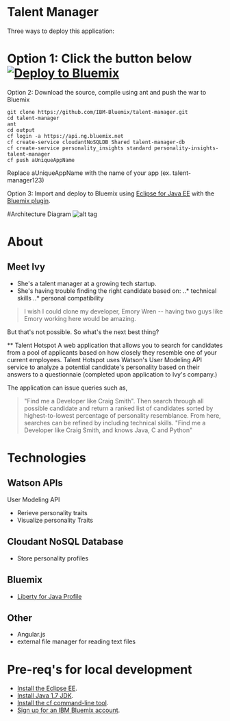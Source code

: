 # Talent Manager

Three ways to deploy this application:

Option 1: Click the button below
[![Deploy to Bluemix](https://bluemix.net/deploy/button.png)](https://bluemix.net/deploy)
================================================================================

Option 2: Download the source, compile using ant and push the war to Bluemix
```
git clone https://github.com/IBM-Bluemix/talent-manager.git
cd talent-manager
ant
cd output
cf login -a https://api.ng.bluemix.net
cf create-service cloudantNoSQLDB Shared talent-manager-db
cf create-service personality_insights standard personality-insights-talent-manager
cf push aUniqueAppName
```

Replace aUniqueAppName with the name of your app (ex. talent-manager123)

Option 3: Import and deploy to Bluemix using [Eclipse for Java EE](http://www.eclipse.org/downloads/packages/eclipse-ide-java-ee-developers/keplersr1) with the [Bluemix plugin](https://marketplace.eclipse.org/content/ibm-eclipse-tools-bluemix).


#Architecture Diagram
![alt tag](https://raw.github.com/IBM-Bluemix/talent-manager/master/talent-manager-architecutre-diagram.png)


# About
## Meet Ivy
* She's a talent manager at a growing tech startup. 
* She's having trouble finding the right candidate based on:
..* technical skills
..* personal compatibility

> I wish I could clone my developer, Emory Wren -- having two guys like Emory working here would be amazing. 

But that's not possible. So what's the next best thing? 


** Talent Hotspot
A web application that allows you to search for candidates from a pool of applicants based on how closely they resemble one of your current employees. 
Talent Hotspot uses Watson's User Modeling API service to analyze a potential candidate's personality based on their answers to a questionnaie (completed upon application to Ivy's company.)

The application can issue queries such as, 
> "Find me a Developer like Craig Smith". 
Then search through all possible candidate and return a ranked list of candidates sorted by highest-to-lowest percentage of personality resemblance. 
From here, searches can be refined by including technical skills. 
> "Find me a Developer like Craig Smith, and knows Java, C and Python"

# Technologies
## Watson APIs
User Modeling API
* Rerieve personality traits
* Visualize personality Traits

## Cloudant NoSQL Database
* Store personality profiles

## Bluemix
* [Liberty for Java Profile](https://ace.ng.bluemix.net/#/store/cloudOEPaneId=store&appTemplateGuid=javawebstarter)

## Other
* Angular.js
* external file manager for reading text files

# Pre-req's for local development
* [Install the Eclipse EE](https://eclipse.org/downloads/packages/eclipse-ide-java-ee-developers/keplersr2).
* [Install Java 1.7 JDK](http://www.oracle.com/technetwork/java/javase/downloads/jdk7-downloads-1880260.html).
* [Install the cf command-line tool](https://www.ng.bluemix.net/docs/#starters/install_cli.html).
* [Sign up for an IBM Bluemix account](http://bluemix.net).


